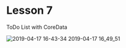 # Lesson 7
ToDo List with CoreData

![2019-04-17 16-43-34 2019-04-17 16_49_51](https://user-images.githubusercontent.com/30910230/56293057-0a8fd180-6131-11e9-9334-fb7b0ee6c462.gif)
